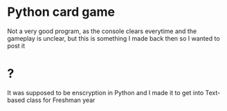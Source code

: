 # Python card game
Not a very good program, as the console clears everytime and the gameplay is unclear, but this is something I made back then so I wanted to post it
# ?
It was supposed to be enscryption in Python and I made it to get into Text-based class for Freshman year
